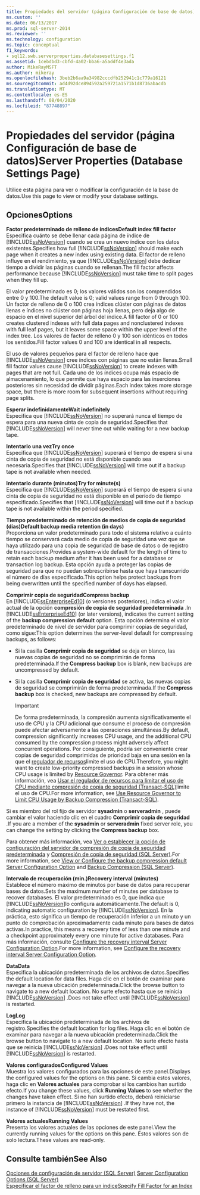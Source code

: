 ```yaml
---
title: Propiedades del servidor (página Configuración de base de datos) | Microsoft Docs
ms.custom: ''
ms.date: 06/13/2017
ms.prod: sql-server-2014
ms.reviewer: ''
ms.technology: configuration
ms.topic: conceptual
f1_keywords:
- sql12.swb.serverproperties.databasesettings.f1
ms.assetid: 1cebdbd3-cbfd-4a02-bba6-a5addf4e3ada
author: MikeRayMSFT
ms.author: mikeray
ms.openlocfilehash: 3beb2b6aa9a34982cccdfb252941c1c779a16121
ms.sourcegitcommit: ad4d92dce894592a259721a1571b1d8736abacdb
ms.translationtype: MT
ms.contentlocale: es-ES
ms.lasthandoff: 08/04/2020
ms.locfileid: "87748897"
---
```

# <a name="server-properties-database-settings-page"></a><span data-ttu-id="3d60d-102">Propiedades del servidor (página Configuración de base de datos)</span><span class="sxs-lookup"><span data-stu-id="3d60d-102">Server Properties (Database Settings Page)</span></span>
  <span data-ttu-id="3d60d-103">Utilice esta página para ver o modificar la configuración de la base de datos.</span><span class="sxs-lookup"><span data-stu-id="3d60d-103">Use this page to view or modify your database settings.</span></span>  
  
## <a name="options"></a><span data-ttu-id="3d60d-104">Opciones</span><span class="sxs-lookup"><span data-stu-id="3d60d-104">Options</span></span>  
 <span data-ttu-id="3d60d-105">**Factor predeterminado de relleno de índices**</span><span class="sxs-lookup"><span data-stu-id="3d60d-105">**Default index fill factor**</span></span>  
 <span data-ttu-id="3d60d-106">Especifica cuánto se debe llenar cada página de índice de [!INCLUDE[ssNoVersion](../../includes/ssnoversion-md.md)] cuando se crea un nuevo índice con los datos existentes.</span><span class="sxs-lookup"><span data-stu-id="3d60d-106">Specifies how full [!INCLUDE[ssNoVersion](../../includes/ssnoversion-md.md)] should make each page when it creates a new index using existing data.</span></span> <span data-ttu-id="3d60d-107">El factor de relleno influye en el rendimiento, ya que [!INCLUDE[ssNoVersion](../../includes/ssnoversion-md.md)] debe dedicar tiempo a dividir las páginas cuando se rellenan.</span><span class="sxs-lookup"><span data-stu-id="3d60d-107">The fill factor affects performance because [!INCLUDE[ssNoVersion](../../includes/ssnoversion-md.md)] must take time to split pages when they fill up.</span></span>  
  
 <span data-ttu-id="3d60d-108">El valor predeterminado es 0; los valores válidos son los comprendidos entre 0 y 100.</span><span class="sxs-lookup"><span data-stu-id="3d60d-108">The default value is 0; valid values range from 0 through 100.</span></span> <span data-ttu-id="3d60d-109">Un factor de relleno de 0 o 100 crea índices clúster con páginas de datos llenas e índices no clúster con páginas hoja llenas, pero deja algo de espacio en el nivel superior del árbol del índice.</span><span class="sxs-lookup"><span data-stu-id="3d60d-109">A fill factor of 0 or 100 creates clustered indexes with full data pages and nonclustered indexes with full leaf pages, but it leaves some space within the upper level of the index tree.</span></span> <span data-ttu-id="3d60d-110">Los valores de factor de relleno 0 y 100 son idénticos en todos los sentidos.</span><span class="sxs-lookup"><span data-stu-id="3d60d-110">Fill factor values 0 and 100 are identical in all respects.</span></span>  
  
 <span data-ttu-id="3d60d-111">El uso de valores pequeños para el factor de relleno hace que [!INCLUDE[ssNoVersion](../../includes/ssnoversion-md.md)] cree índices con páginas que no están llenas.</span><span class="sxs-lookup"><span data-stu-id="3d60d-111">Small fill factor values cause [!INCLUDE[ssNoVersion](../../includes/ssnoversion-md.md)] to create indexes with pages that are not full.</span></span> <span data-ttu-id="3d60d-112">Cada uno de los índices ocupa más espacio de almacenamiento, lo que permite que haya espacio para las inserciones posteriores sin necesidad de dividir páginas.</span><span class="sxs-lookup"><span data-stu-id="3d60d-112">Each index takes more storage space, but there is more room for subsequent insertions without requiring page splits.</span></span>  
  
 <span data-ttu-id="3d60d-113">**Esperar indefinidamente**</span><span class="sxs-lookup"><span data-stu-id="3d60d-113">**Wait indefinitely**</span></span>  
 <span data-ttu-id="3d60d-114">Especifica que [!INCLUDE[ssNoVersion](../../includes/ssnoversion-md.md)] no superará nunca el tiempo de espera para una nueva cinta de copia de seguridad.</span><span class="sxs-lookup"><span data-stu-id="3d60d-114">Specifies that [!INCLUDE[ssNoVersion](../../includes/ssnoversion-md.md)] will never time out while waiting for a new backup tape.</span></span>  
  
 <span data-ttu-id="3d60d-115">**Intentarlo una vez**</span><span class="sxs-lookup"><span data-stu-id="3d60d-115">**Try once**</span></span>  
 <span data-ttu-id="3d60d-116">Especifica que [!INCLUDE[ssNoVersion](../../includes/ssnoversion-md.md)] superará el tiempo de espera si una cinta de copia de seguridad no está disponible cuando sea necesaria.</span><span class="sxs-lookup"><span data-stu-id="3d60d-116">Specifies that [!INCLUDE[ssNoVersion](../../includes/ssnoversion-md.md)] will time out if a backup tape is not available when needed.</span></span>  
  
 <span data-ttu-id="3d60d-117">**Intentarlo durante (minutos)**</span><span class="sxs-lookup"><span data-stu-id="3d60d-117">**Try for minute(s)**</span></span>  
 <span data-ttu-id="3d60d-118">Especifica que [!INCLUDE[ssNoVersion](../../includes/ssnoversion-md.md)] superará el tiempo de espera si una cinta de copia de seguridad no está disponible en el período de tiempo especificado.</span><span class="sxs-lookup"><span data-stu-id="3d60d-118">Specifies that [!INCLUDE[ssNoVersion](../../includes/ssnoversion-md.md)] will time out if a backup tape is not available within the period specified.</span></span>  
  
 <span data-ttu-id="3d60d-119">**Tiempo predeterminado de retención de medios de copia de seguridad (días)**</span><span class="sxs-lookup"><span data-stu-id="3d60d-119">**Default backup media retention (in days)**</span></span>  
 <span data-ttu-id="3d60d-120">Proporciona un valor predeterminado para todo el sistema relativo a cuánto tiempo se conservará cada medio de copia de seguridad una vez que se haya utilizado para una copia de seguridad de base de datos o de registro de transacciones.</span><span class="sxs-lookup"><span data-stu-id="3d60d-120">Provides a system-wide default for the length of time to retain each backup medium after it has been used for a database or transaction log backup.</span></span> <span data-ttu-id="3d60d-121">Esta opción ayuda a proteger las copias de seguridad para que no puedan sobrescribirse hasta que haya transcurrido el número de días especificado.</span><span class="sxs-lookup"><span data-stu-id="3d60d-121">This option helps protect backups from being overwritten until the specified number of days has elapsed.</span></span>  
  
 <span data-ttu-id="3d60d-122">**Comprimir copia de seguridad**</span><span class="sxs-lookup"><span data-stu-id="3d60d-122">**Compress backup**</span></span>  
 <span data-ttu-id="3d60d-123">En [!INCLUDE[ssEnterpriseEd10](../../includes/ssenterpriseed10-md.md)] (o versiones posteriores), indica el valor actual de la opción **compresión de copia de seguridad predeterminada** .</span><span class="sxs-lookup"><span data-stu-id="3d60d-123">In [!INCLUDE[ssEnterpriseEd10](../../includes/ssenterpriseed10-md.md)] (or later versions), indicates the current setting of the **backup compression default** option.</span></span> <span data-ttu-id="3d60d-124">Esta opción determina el valor predeterminado de nivel de servidor para comprimir copias de seguridad, como sigue:</span><span class="sxs-lookup"><span data-stu-id="3d60d-124">This option determines the server-level default for compressing backups, as follows:</span></span>  
  
-   <span data-ttu-id="3d60d-125">Si la casilla **Comprimir copia de seguridad** se deja en blanco, las nuevas copias de seguridad no se comprimirán de forma predeterminada.</span><span class="sxs-lookup"><span data-stu-id="3d60d-125">If the **Compress backup** box is blank, new backups are uncompressed by default.</span></span>  
  
-   <span data-ttu-id="3d60d-126">Si la casilla **Comprimir copia de seguridad** se activa, las nuevas copias de seguridad se comprimirán de forma predeterminada.</span><span class="sxs-lookup"><span data-stu-id="3d60d-126">If the **Compress backup** box is checked, new backups are compressed by default.</span></span>  
  
    > [!IMPORTANT]  
    >  <span data-ttu-id="3d60d-127">De forma predeterminada, la compresión aumenta significativamente el uso de CPU y la CPU adicional que consume el proceso de compresión puede afectar adversamente a las operaciones simultáneas.</span><span class="sxs-lookup"><span data-stu-id="3d60d-127">By default, compression significantly increases CPU usage, and the additional CPU consumed by the compression process might adversely affect concurrent operations.</span></span> <span data-ttu-id="3d60d-128">Por consiguiente, podría ser conveniente crear copias de seguridad comprimidas de prioridad baja en una sesión en la que el [regulador de recursos](../../relational-databases/resource-governor/resource-governor.md)limite el uso de CPU.</span><span class="sxs-lookup"><span data-stu-id="3d60d-128">Therefore, you might want to create low-priority compressed backups in a session whose CPU usage is limited by [Resource Governor](../../relational-databases/resource-governor/resource-governor.md).</span></span> <span data-ttu-id="3d60d-129">Para obtener más información, vea [Usar el regulador de recursos para limitar el uso de CPU mediante compresión de copia de seguridad &#40;Transact-SQL&#41;](../../relational-databases/backup-restore/use-resource-governor-to-limit-cpu-usage-by-backup-compression-transact-sql.md)limite el uso de CPU.</span><span class="sxs-lookup"><span data-stu-id="3d60d-129">For more information, see [Use Resource Governor to Limit CPU Usage by Backup Compression &#40;Transact-SQL&#41;](../../relational-databases/backup-restore/use-resource-governor-to-limit-cpu-usage-by-backup-compression-transact-sql.md).</span></span>  
  
 <span data-ttu-id="3d60d-130">Si es miembro del rol fijo de servidor **sysadmin** o **serveradmin** , puede cambiar el valor haciendo clic en el cuadro **Comprimir copia de seguridad** .</span><span class="sxs-lookup"><span data-stu-id="3d60d-130">If you are a member of the **sysadmin** or **serveradmin** fixed server role, you can change the setting by clicking the **Compress backup** box.</span></span>  
  
 <span data-ttu-id="3d60d-131">Para obtener más información, vea [Ver o establecer la opción de configuración del servidor de compresión de copia de seguridad predeterminada](view-or-configure-the-backup-compression-default-server-configuration-option.md) y [Compresión de copia de seguridad &#40;SQL Server&#41;](../../relational-databases/backup-restore/backup-compression-sql-server.md).</span><span class="sxs-lookup"><span data-stu-id="3d60d-131">For more information, see [View or Configure the backup compression default Server Configuration Option](view-or-configure-the-backup-compression-default-server-configuration-option.md) and [Backup Compression &#40;SQL Server&#41;](../../relational-databases/backup-restore/backup-compression-sql-server.md).</span></span>  
  
 <span data-ttu-id="3d60d-132">**Intervalo de recuperación (min.)**</span><span class="sxs-lookup"><span data-stu-id="3d60d-132">**Recovery interval (minutes)**</span></span>  
 <span data-ttu-id="3d60d-133">Establece el número máximo de minutos por base de datos para recuperar bases de datos.</span><span class="sxs-lookup"><span data-stu-id="3d60d-133">Sets the maximum number of minutes per database to recover databases.</span></span> <span data-ttu-id="3d60d-134">El valor predeterminado es 0, que indica que [!INCLUDE[ssNoVersion](../../includes/ssnoversion-md.md)]lo configura automáticamente.</span><span class="sxs-lookup"><span data-stu-id="3d60d-134">The default is 0, indicating automatic configuration by [!INCLUDE[ssNoVersion](../../includes/ssnoversion-md.md)].</span></span> <span data-ttu-id="3d60d-135">En la práctica, esto significa un tiempo de recuperación inferior a un minuto y un punto de comprobación aproximadamente cada minuto para bases de datos activas.</span><span class="sxs-lookup"><span data-stu-id="3d60d-135">In practice, this means a recovery time of less than one minute and a checkpoint approximately every one minute for active databases.</span></span> <span data-ttu-id="3d60d-136">Para más información, consulte [Configure the recovery interval Server Configuration Option](configure-the-recovery-interval-server-configuration-option.md).</span><span class="sxs-lookup"><span data-stu-id="3d60d-136">For more information, see [Configure the recovery interval Server Configuration Option](configure-the-recovery-interval-server-configuration-option.md).</span></span>  
  
 <span data-ttu-id="3d60d-137">**Data**</span><span class="sxs-lookup"><span data-stu-id="3d60d-137">**Data**</span></span>  
 <span data-ttu-id="3d60d-138">Especifica la ubicación predeterminada de los archivos de datos.</span><span class="sxs-lookup"><span data-stu-id="3d60d-138">Specifies the default location for data files.</span></span> <span data-ttu-id="3d60d-139">Haga clic en el botón de examinar para navegar a la nueva ubicación predeterminada.</span><span class="sxs-lookup"><span data-stu-id="3d60d-139">Click the browse button to navigate to a new default location.</span></span> <span data-ttu-id="3d60d-140">No surte efecto hasta que se reinicia [!INCLUDE[ssNoVersion](../../includes/ssnoversion-md.md)] .</span><span class="sxs-lookup"><span data-stu-id="3d60d-140">Does not take effect until [!INCLUDE[ssNoVersion](../../includes/ssnoversion-md.md)] is restarted.</span></span>  
  
 <span data-ttu-id="3d60d-141">**Log**</span><span class="sxs-lookup"><span data-stu-id="3d60d-141">**Log**</span></span>  
 <span data-ttu-id="3d60d-142">Especifica la ubicación predeterminada de los archivos de registro.</span><span class="sxs-lookup"><span data-stu-id="3d60d-142">Specifies the default location for log files.</span></span> <span data-ttu-id="3d60d-143">Haga clic en el botón de examinar para navegar a la nueva ubicación predeterminada.</span><span class="sxs-lookup"><span data-stu-id="3d60d-143">Click the browse button to navigate to a new default location.</span></span> <span data-ttu-id="3d60d-144">No surte efecto hasta que se reinicia [!INCLUDE[ssNoVersion](../../includes/ssnoversion-md.md)] .</span><span class="sxs-lookup"><span data-stu-id="3d60d-144">Does not take effect until [!INCLUDE[ssNoVersion](../../includes/ssnoversion-md.md)] is restarted.</span></span>  
  
 <span data-ttu-id="3d60d-145">**Valores configurados**</span><span class="sxs-lookup"><span data-stu-id="3d60d-145">**Configured Values**</span></span>  
 <span data-ttu-id="3d60d-146">Muestra los valores configurados para las opciones de este panel.</span><span class="sxs-lookup"><span data-stu-id="3d60d-146">Displays the configured values for the options on this pane.</span></span> <span data-ttu-id="3d60d-147">Si cambia estos valores, haga clic en **Valores actuales** para comprobar si los cambios han surtido efecto.</span><span class="sxs-lookup"><span data-stu-id="3d60d-147">If you change these values, click **Running Values** to see whether the changes have taken effect.</span></span> <span data-ttu-id="3d60d-148">Si no han surtido efecto, deberá reiniciarse primero la instancia de [!INCLUDE[ssNoVersion](../../includes/ssnoversion-md.md)] .</span><span class="sxs-lookup"><span data-stu-id="3d60d-148">If they have not, the instance of [!INCLUDE[ssNoVersion](../../includes/ssnoversion-md.md)] must be restated first.</span></span>  
  
 <span data-ttu-id="3d60d-149">**Valores actuales**</span><span class="sxs-lookup"><span data-stu-id="3d60d-149">**Running Values**</span></span>  
 <span data-ttu-id="3d60d-150">Presenta los valores actuales de las opciones de este panel.</span><span class="sxs-lookup"><span data-stu-id="3d60d-150">View the currently running values for the options on this pane.</span></span> <span data-ttu-id="3d60d-151">Estos valores son de solo lectura.</span><span class="sxs-lookup"><span data-stu-id="3d60d-151">These values are read-only.</span></span>  
  
## <a name="see-also"></a><span data-ttu-id="3d60d-152">Consulte también</span><span class="sxs-lookup"><span data-stu-id="3d60d-152">See Also</span></span>  
 <span data-ttu-id="3d60d-153">[Opciones de configuración de servidor &#40;SQL Server&#41;](server-configuration-options-sql-server.md) </span><span class="sxs-lookup"><span data-stu-id="3d60d-153">[Server Configuration Options &#40;SQL Server&#41;](server-configuration-options-sql-server.md) </span></span>  
 [<span data-ttu-id="3d60d-154">Especificar el factor de relleno para un índice</span><span class="sxs-lookup"><span data-stu-id="3d60d-154">Specify Fill Factor for an Index</span></span>](../../relational-databases/indexes/specify-fill-factor-for-an-index.md)  
  
  
